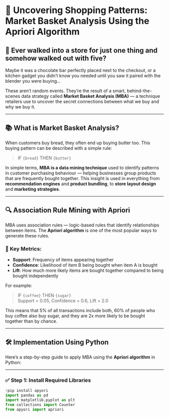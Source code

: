 # 🛒 Uncovering Shopping Patterns: Market Basket Analysis Using the Apriori Algorithm


## 🧠 Ever walked into a store for just one thing and somehow walked out with five?

Maybe it was a chocolate bar perfectly placed next to the checkout, or a kitchen gadget you didn’t know you needed until you saw it paired with the blender you were buying...

These aren’t random events. They’re the result of a smart, behind-the-scenes data strategy called **Market Basket Analysis (MBA)** — a technique retailers use to uncover the secret connections between what we buy and why we buy it.

---

## 📚 What is Market Basket Analysis?

When customers buy bread, they often end up buying butter too. This buying pattern can be described with a simple rule:

> IF `{bread}` THEN `{butter}`

In simple terms, **MBA is a data mining technique** used to identify patterns in customer purchasing behaviour — helping businesses group products that are frequently bought together. This insight is used in everything from **recommendation engines** and **product bundling**, to **store layout design** and **marketing strategies**.

---

## 🔍 Association Rule Mining with Apriori

MBA uses association rules — logic-based rules that identify relationships between items. The **Apriori algorithm** is one of the most popular ways to generate these rules.

### 🧮 Key Metrics:

- **Support**: Frequency of items appearing together  
- **Confidence**: Likelihood of item B being bought when item A is bought  
- **Lift**: How much more likely items are bought together compared to being bought independently

For example:  
> IF `{coffee}` THEN `{sugar}`  
> Support = 0.05, Confidence = 0.6, Lift = 2.0

This means that 5% of all transactions include both, 60% of people who buy coffee also buy sugar, and they are 2x more likely to be bought together than by chance.

---

## 🛠️ Implementation Using Python

Here’s a step-by-step guide to apply MBA using the **Apriori algorithm** in Python:

---

### ✅ Step 1: Install Required Libraries

```python
!pip install apyori
import pandas as pd
import matplotlib.pyplot as plt
from collections import Counter
from apyori import apriori
